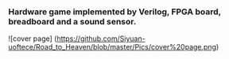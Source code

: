 
### Hardware game implemented by Verilog, FPGA board, breadboard and a sound sensor.

![cover page] (https://github.com/Siyuan-uoftece/Road_to_Heaven/blob/master/Pics/cover%20page.png)

